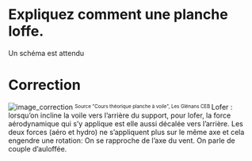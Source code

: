 ﻿# Expliquez comment une planche loffe.
Un schéma est attendu

# Correction

![image_correction](./images/aulofee_abattee.png)
<sup><sub>Source "Cours théorique planche à voile", Les Glénans CEB </sub></sup>
Lofer : lorsqu’on incline la voile vers l’arrière du support, pour lofer, la force aérodynamique qui s’y applique est elle aussi décalée vers l’arrière. Les deux forces (aéro et hydro) ne s’appliquent plus sur le même axe et cela engendre une rotation: On se rapproche de l’axe du vent. On parle de couple d’auloffée. 